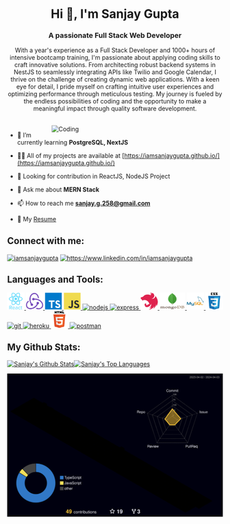 
<h1 align="center">Hi 👋, I'm Sanjay Gupta</h1>
<h3 align="center">A passionate Full Stack Web Developer</h3>
<p align="center">With a year's experience as a Full Stack Developer and 1000+ hours of intensive bootcamp training, I'm passionate about applying coding skills to craft innovative solutions. From architecting robust backend systems in NestJS to seamlessly integrating APIs like Twilio and Google Calendar, I thrive on the challenge of creating dynamic web applications. With a keen eye for detail, I pride myself on crafting intuitive user experiences and optimizing performance through meticulous testing. My journey is fueled by the endless possibilities of coding and the opportunity to make a meaningful impact through quality software development.</p>

<br/>
<img align="right" alt="Coding" width="400" src="https://camo.githubusercontent.com/89f8108b8767d26826dbad2b335f5a38f746f043600ffdf1dbe647cfbc70da4a/68747470733a2f2f626179616e626f782e69722f766965772f343132343433393534313539333832393336352f776562646576656c6f706d656e7431302e676966"/>


- 🌱 I’m currently learning **PostgreSQL, NextJS**

- 👨‍💻 All of my projects are available at [https://iamsanjaygupta.github.io/](https://iamsanjaygupta.github.io/)

- 👀 Looking for contribution in ReactJS, NodeJS Project

- 💬 Ask me about **MERN Stack**

- 📫 How to reach me **sanjay.g.258@gmail.com**

- 📃 My [Resume](https://github.com/IamSanjayGupta/RESUME/raw/main/Sanjay-Gupta-Resume.pdf)


## Connect with me:

<p align="left">
<a href="https://twitter.com/iamsanjaygupta" target="blank"><img align="center" src="https://raw.githubusercontent.com/rahuldkjain/github-profile-readme-generator/master/src/images/icons/Social/twitter.svg" alt="iamsanjaygupta" height="30" width="40" /></a>
<a href="https://www.linkedin.com/in/iamsanjaygupta" target="blank"><img align="center" src="https://raw.githubusercontent.com/rahuldkjain/github-profile-readme-generator/master/src/images/icons/Social/linked-in-alt.svg" alt="https://www.linkedin.com/in/iamsanjaygupta" height="30" width="40" /></a>
</p>


## Languages and Tools:
<p align="left">
  <a href="https://reactjs.org/" target="_blank" rel="noreferrer">
    <img
      src="https://raw.githubusercontent.com/devicons/devicon/master/icons/react/react-original-wordmark.svg"
      alt="react"
      width="40"
      height="40"
    />
  </a>
  <a href="https://redux.js.org" target="_blank" rel="noreferrer">
    <img
      src="https://raw.githubusercontent.com/devicons/devicon/master/icons/redux/redux-original.svg"
      alt="redux"
      width="40"
      height="40"
    />
  </a>
   <a href="https://www.typescriptlang.org/" target="_blank" rel="noreferrer"> 
    <img src="https://raw.githubusercontent.com/devicons/devicon/master/icons/typescript/typescript-original.svg" alt="typescript" width="40" height="40"/>  
  </a>
  <a
    href="https://developer.mozilla.org/en-US/docs/Web/JavaScript"
    target="_blank"
    rel="noreferrer"
  >
    <img
      src="https://raw.githubusercontent.com/devicons/devicon/master/icons/javascript/javascript-original.svg"
      alt="javascript"
      width="40"
      height="40"
    />
  </a>
  <a href="https://nodejs.org" target="_blank" rel="noreferrer">
    <img
      src="https://upload.wikimedia.org/wikipedia/commons/thumb/d/d9/Node.js_logo.svg/2560px-Node.js_logo.svg.png"
      alt="nodejs"
      width="60"
      height="40"
    />
  </a>
  <a href="https://expressjs.com" target="_blank" rel="noreferrer">
    <img
      src="https://miro.medium.com/max/1400/1*8ETcaw-gA1dYW4EFxqGK3w.png"
      alt="express"
      width="80"
      height="30"
    />
  </a>
    <a href="https://nestjs.com" target="_blank" rel="noreferrer">
    <img
      src="https://raw.githubusercontent.com/devicons/devicon/master/icons/nestjs/nestjs-original.svg"
      alt="php"
      width="40"
      height="40"
    />
  </a>

  <a href="https://www.mongodb.com/" target="_blank" rel="noreferrer">
    <img
      src="https://raw.githubusercontent.com/devicons/devicon/master/icons/mongodb/mongodb-original-wordmark.svg"
      alt="mongodb"
      width="60"
      height="40"
    />
  </a>
  <a href="https://www.mysql.com/" target="_blank" rel="noreferrer">
    <img
      src="https://raw.githubusercontent.com/devicons/devicon/master/icons/mysql/mysql-original-wordmark.svg"
      alt="mysql"
      width="40"
      height="40"
    />
  </a>


  <a href="https://www.w3schools.com/css/" target="_blank" rel="noreferrer">
    <img
      src="https://raw.githubusercontent.com/devicons/devicon/master/icons/css3/css3-original-wordmark.svg"
      alt="css3"
      width="40"
      height="40"
    />
  </a>
  <a href="https://git-scm.com/" target="_blank" rel="noreferrer">
    <img
      src="https://www.vectorlogo.zone/logos/git-scm/git-scm-icon.svg"
      alt="git"
      width="40"
      height="40"
    />
  </a>
  <a href="https://heroku.com" target="_blank" rel="noreferrer">
    <img
      src="https://www.vectorlogo.zone/logos/heroku/heroku-icon.svg"
      alt="heroku"
      width="40"
      height="40"
    />
  </a>
  <a href="https://www.w3.org/html/" target="_blank" rel="noreferrer">
    <img
      src="https://raw.githubusercontent.com/devicons/devicon/master/icons/html5/html5-original-wordmark.svg"
      alt="html5"
      width="40"
      height="40"
    />
  </a>
  <a href="https://postman.com" target="_blank" rel="noreferrer">
    <img
      src="https://www.vectorlogo.zone/logos/getpostman/getpostman-icon.svg"
      alt="postman"
      width="40"
      height="40"
    />
  </a>

 
</p>

## My Github Stats:

<a href="https://github.com/IamSanjayGupta/github-readme-stats"><img alt="Sanjay's Github Stats" src="https://github-readme-stats.vercel.app/api?username=IamSanjayGupta&show_icons=true&count_private=true&theme=react&hide_border=true&bg_color=0D1117" /></a><a href="https://github.com/IamSanjayGupta/github-readme-stats"><img alt="Sanjay's Top Languages" src="https://github-readme-stats.vercel.app/api/top-langs/?username=IamSanjayGupta&langs_count=8&count_private=true&layout=compact&theme=react&hide_border=true&bg_color=0D1117" /></a>
  <br/>  

<!-- <p align="left"> <a href="https://github.com/ryo-ma/github-profile-trophy"><img src="https://github-profile-trophy.vercel.app/?username=iamsanjaygupta" alt="iamsanjaygupta" /></a> </p>
 -->
![](./profile-3d-contrib/profile-night-rainbow.svg)

